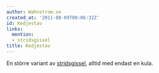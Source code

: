 ```yaml
---
author: Wahnstrom.se
created_at: '2011-08-09T08:06:32Z'
id: Kedjestav
links:
  mention:
  - stridsgissel
title: Kedjestav
---
```


En större variant av [stridsgissel], alltid med endast en kula.

  [stridsgissel]: stridsgissel